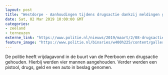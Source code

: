 ```yaml
---
layout: post
title: "Westdorpe - Aanhoudingen tijdens drugsactie dankzij meldingen getuigen"
date: Sat, 02 Mar 2019 10:00:00 GMT
categories: 
- zeeland 
- terneuzen 
externe_link: "https://www.politie.nl/nieuws/2019/maart/2/08-drugsactie-westdorpe.html"
feature_image: "https://www.politie.nl/binaries/w400h225/content/gallery/politie/nieuws/2019/maart/08-zw/2019-03-01_pistool.jpg"
---
```


De politie heeft vrijdagavond in de buurt van de Peerboom een drugsactie gehouden. Hierbij werden vier mannen aangehouden. Verder werden een pistool, drugs, geld en een auto in beslag genomen.
